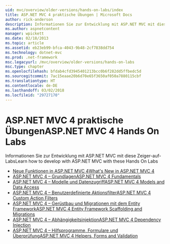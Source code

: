 ```yaml
---
uid: mvc/overview/older-versions/hands-on-labs/index
title: ASP.NET MVC 4 praktische Übungen | Microsoft Docs
author: rick-anderson
description: Informationen Sie zur Entwicklung mit ASP.NET MVC mit diese Zeiger-auf-Labs
ms.author: aspnetcontent
manager: wpickett
ms.date: 02/18/2013
ms.topic: article
ms.assetid: eb23eb99-bfca-4043-9b48-2cf7838dd754
ms.technology: dotnet-mvc
ms.prod: .net-framework
msc.legacyurl: /mvc/overview/older-versions/hands-on-labs
msc.type: chapter
ms.openlocfilehash: bfdab4cfd3945401213bcc0b6f282dd5ffbedc5d
ms.sourcegitcommit: 7ac15eaae20b6d70e65f3650af050a7880115cbf
ms.translationtype: HT
ms.contentlocale: de-DE
ms.lasthandoff: 03/02/2018
ms.locfileid: "29727170"
---
```

# <a name="aspnet-mvc-4-hands-on-labs"></a><span data-ttu-id="e581e-103">ASP.NET MVC 4 praktische Übungen</span><span class="sxs-lookup"><span data-stu-id="e581e-103">ASP.NET MVC 4 Hands On Labs</span></span>

<span data-ttu-id="e581e-104">Informationen Sie zur Entwicklung mit ASP.NET MVC mit diese Zeiger-auf-Labs</span><span class="sxs-lookup"><span data-stu-id="e581e-104">Learn how to develop with ASP.NET MVC with these Hands On Labs</span></span>

- [<span data-ttu-id="e581e-105">Neue Funktionen in ASP.NET MVC 4</span><span class="sxs-lookup"><span data-stu-id="e581e-105">What's New in ASP.NET MVC 4</span></span>](whats-new-in-aspnet-mvc-4.md)
- [<span data-ttu-id="e581e-106">ASP.NET MVC 4 – Grundlagen</span><span class="sxs-lookup"><span data-stu-id="e581e-106">ASP.NET MVC 4 Fundamentals</span></span>](aspnet-mvc-4-fundamentals.md)
- [<span data-ttu-id="e581e-107">ASP.NET MVC 4 – Modelle und Datenzugriff</span><span class="sxs-lookup"><span data-stu-id="e581e-107">ASP.NET MVC 4 Models and Data Access</span></span>](aspnet-mvc-4-models-and-data-access.md)
- [<span data-ttu-id="e581e-108">ASP.NET MVC 4 – Benutzerdefinierte Aktionsfilter</span><span class="sxs-lookup"><span data-stu-id="e581e-108">ASP.NET MVC 4 Custom Action Filters</span></span>](aspnet-mvc-4-custom-action-filters.md)
- [<span data-ttu-id="e581e-109">ASP.NET MVC 4 – Gerüstbau und Migrationen mit dem Entity Framework</span><span class="sxs-lookup"><span data-stu-id="e581e-109">ASP.NET MVC 4 Entity Framework Scaffolding and Migrations</span></span>](aspnet-mvc-4-entity-framework-scaffolding-and-migrations.md)
- [<span data-ttu-id="e581e-110">ASP.NET MVC 4 – Abhängigkeitsinjektion</span><span class="sxs-lookup"><span data-stu-id="e581e-110">ASP.NET MVC 4 Dependency Injection</span></span>](aspnet-mvc-4-dependency-injection.md)
- [<span data-ttu-id="e581e-111">ASP.NET MVC 4 – Hilfsprogramme, Formulare und Überprüfung</span><span class="sxs-lookup"><span data-stu-id="e581e-111">ASP.NET MVC 4 Helpers, Forms and Validation</span></span>](aspnet-mvc-4-helpers-forms-and-validation.md)
